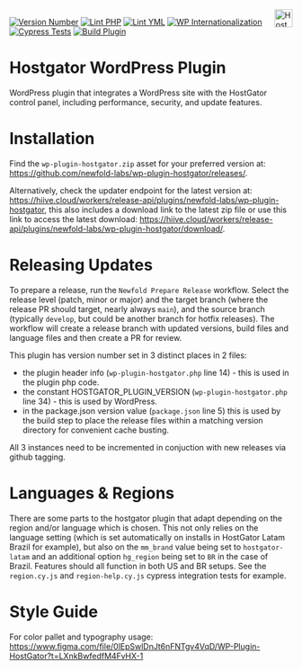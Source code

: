 <a href="https://hostgator.com/" target="_blank">
    <img src="https://www.hostgator.com/static/cs/img/logos/nav-for-light.svg" alt="HostGator Logo" title="HostGator" align="right" height="32" />
</a>

[![Version Number](https://img.shields.io/github/v/release/newfold-labs/wp-plugin-hostgator?color=21a0ed&labelColor=333333)](https://github.com/newfold-labs/wp-plugin-hostgator/releases)
[![Lint PHP](https://github.com/newfold-labs/wp-plugin-hostgator/actions/workflows/lint-php.yml/badge.svg?branch=main)](https://github.com/newfold-labs/wp-plugin-hostgator/actions/workflows/lint-php.yml)
[![Lint YML](https://github.com/newfold-labs/wp-plugin-hostgator/actions/workflows/lint-yml.yml/badge.svg?branch=main)](https://github.com/newfold-labs/wp-plugin-hostgator/actions/workflows/lint-yml.yml)
[![WP Internationalization](https://github.com/newfold-labs/wp-plugin-hostgator/actions/workflows/wp-i18n.yml/badge.svg?branch=main)](https://github.com/newfold-labs/wp-plugin-hostgator/actions/workflows/wp-i18n.yml)
[![Cypress Tests](https://github.com/newfold-labs/wp-plugin-hostgator/actions/workflows/cypress-tests.yml/badge.svg?branch=main)](https://github.com/newfold-labs/wp-plugin-hostgator/actions/workflows/cypress-tests.yml)
[![Build Plugin](https://github.com/newfold-labs/wp-plugin-hostgator/actions/workflows/upload-artifact-on-push.yml/badge.svg?branch=main)](https://github.com/newfold-labs/wp-plugin-hostgator/actions/workflows/upload-artifact-on-push.yml)

# Hostgator WordPress Plugin

WordPress plugin that integrates a WordPress site with the HostGator control panel, including performance, security, and
update features.

# Installation

Find the `wp-plugin-hostgator.zip` asset for your preferred version at: https://github.com/newfold-labs/wp-plugin-hostgator/releases/.

Alternatively, check the updater endpoint for the latest version at: https://hiive.cloud/workers/release-api/plugins/newfold-labs/wp-plugin-hostgator, this also includes a download link to the latest zip file or use this link to access the latest download: https://hiive.cloud/workers/release-api/plugins/newfold-labs/wp-plugin-hostgator/download/.

# Releasing Updates

To prepare a release, run the `Newfold Prepare Release` workflow. Select the release level (patch, minor or major) and the target branch (where the release PR should target, nearly always `main`), and the source branch (typically `develop`, but could be another branch for hotfix releases). The workflow will create a release branch with updated versions, build files and language files and then create a PR for review.

This plugin has version number set in 3 distinct places in 2 files:

- the plugin header info (`wp-plugin-hostgator.php` line 14) - this is used in the plugin php code.
- the constant HOSTGATOR_PLUGIN_VERSION (`wp-plugin-hostgator.php` line 34) - this is used by WordPress.
- in the package.json version value (`package.json` line 5) this is used by the build step to place the release files within a matching version directory for convenient cache busting.

All 3 instances need to be incremented in conjuction with new releases via github tagging.

# Languages & Regions
There are some parts to the hostgator plugin that adapt depending on the region and/or language which is chosen. This not only relies on the language setting (which is set automatically on installs in HostGator Latam Brazil for example), but also on the `mm_brand` value being set to `hostgator-latam` and an additional option `hg_region` being set to `BR` in the case of Brazil. Features should all function in both US and BR setups. See the `region.cy.js` and `region-help.cy.js` cypress integration tests for example.

# Style Guide
For color pallet and typography usage: https://www.figma.com/file/0lEpSwlDnJt6nFNTgv4VqD/WP-Plugin-HostGator?t=LXnkBwfedfM4FvHX-1
